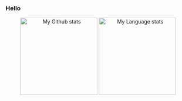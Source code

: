 

### Hello

<div align="center"> 
  <img 
    src="https://github-readme-stats.vercel.app/api?username=ishiko732&show_icons=true&theme=transparent"
    alt="My Github stats"
    height="210"
  />
  <img 
    src="https://github-readme-stats.vercel.app/api/top-langs/?username=ishiko732&show_icons=true&theme=transparent&layout=donut&hide=javascript,java"
    alt="My Language stats"
    height="210"
  />
</div>